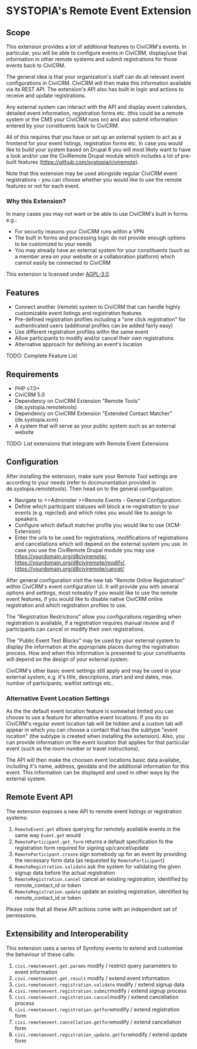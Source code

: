 # SYSTOPIA's Remote Event Extension

## Scope

This extension provides a lot of additional features to CiviCRM's events. In particular, you will be able to configure events in CiviCRM, display/use that information in other remote systems and submit registrations for those events back to CiviCRM.

The general idea is that your organization's staff can do all relevant event configurations in CiviCRM. CiviCRM will then make this information available via its REST API. The extension's API also has built in logic and actions to receive and update registrations.

Any external system can interact with the API and display event calendars, detailed event information, registration forms etc. (this could be a remote system or the CMS your CiviCRM runs on) and also submit information entered by your constituents back to CiviCRM. 

All of this requires that you have or set up an external system to act as a frontend for your event listings, registration forms etc. In case you would like to build your system based on Drupal 8 you will most likely want to have a look and/or use the CiviRemote Drupal module which includes a lot of pre-built features (https://github.com/systopia/civiremote).

Note that this extension may be used alongside regular CiviCRM event registrations - you can choose whether you would like to use the remote features or not for each event.

### Why this Extension?

In many cases you may not want or be able to use CiviCRM's built in forms e.g.:
* For security reasons your CiviCRM runs within a VPN
* The built in forms and processing logic do not provide enough options to be customized to your needs
* You may already have an external system for your constituents (such as a member area on your website or a collaboration platform) which cannot easily be connected to CiviCRM

This extension is licensed under [AGPL-3.0](LICENSE.txt).

## Features

* Connect another (remote) system to CiviCRM that can handle highly customizable event listings and registration features
* Pre-defined registration profiles including a "one click registration" for authenticated users (additional profiles can be added fairly easy)
* Use different registration profiles withn the same event
* Allow participants to modify and/or cancel their own registrations
* Alternative approach for defining an event's location 

TODO: Complete Feature List


## Requirements

* PHP v7.0+
* CiviCRM 5.0
* Dependency on CiviCRM Extension "Remote Tools" (de.systopia.remotetools)
* Dependency on CiviCRM Extension "Extended Contact Matcher" (de.systopia.xcm)
* A system that will serve as your public system such as an external website

TODO: List extensions that integrate with Remote Event Extensions

## Configuration

After installing the extension, make sure your Remote Tool settings are according to your needs (refer to docmunentation provided in de.systopia.remotetools). Then head on to the general configuration:

* Navigate to >>Administer >>Remote Events - General Configuration.
* Define which participant statuses will block a re-registration to your events (e.g. rejected) and which roles you would like to assign to speakers. 
* Configure which default matcher profile you would like to use (XCM-Extension)
* Enter the urls to be used for registrations, modifications of registrations and cancellations which will depend on the external system you use. In case you use the CiviRemote Drupal module you may use https://yourdomain.org/d8civiremote/, https://yourdomain.org/d8civiremote/modify/, https://yourdomain.org/d8civiremote/cancel/

After general configuration visit the new tab "Remote Online Registration" within CiviCRM's event configuration UI. It will provide you with several options and settings, most noteably if you would like to use the remote event features, if you would like to disable native CiviCRM online registration and which registration profiles to use.

The "Registration Restrictions" allow you configurations regarding when registration is available, if a registration requires manual review and if participants can cancel or modify their own registrations.

The "Public Event Text Blocks" may be used by your external system to display the information at the appropriate places during the registration process. How and when this information is presented to your constituents will depend on the design of your external system. 

CiviCRM's other basic event settings still apply and may be used in your external system, e.g. it's title, descriptions, start and end dates, max. number of participants, waitlist settings etc..

### Alternative Event Location Settings

As the the default event location feature is somewhat limited you can choose to use a feature for alternative event locations. If you do so CiviCRM's regular event location tab will be hidden and a custom tab will appear in which you can choose a contact that has the subtype "event location" (the subtype is created when installing the extension). Also, you can provide information on the event location that applies for that particular event (such as the room number or travel instructions).

The API will then make the choosen event locations basic data availabe, including it's name, address, geodata and the additional information for this event. This information can be displayed and used in other ways by the external system.

## Remote Event API

The extension exposes a new API to remote event listings or registration systems:

1. ``RemoteEvent.get`` allows querying for remotely available events in the same way ``Event.get`` would
1. ``RemoteParticipant.get_form`` returns a default specification fo the registration form required for signing up/cancel/update
1. ``RemoteParticipant.create`` sign somebody up for an event by providing the necessary form data (as requested by ``RemoteParticipant``)
1. ``RemoteRegistration.validate`` ask the system for validating the given signup data before the actual registration
1. ``RemoteRegistration.cancel`` cancel an existing registration, identified by remote_contact_id or token
1. ``RemoteRegistration.update`` update an existing registration, identified by remote_contact_id or token

Please note that all these API actions come with an independent set of permissions.

## Extensibility and Interoperability

This extension uses a series of Symfony events to extend and customise the behaviour of these calls:

1. ``civi.remoteevent.get.params`` modify / restrict query parameters to event information
1. ``civi.remoteevent.get.result`` modify / extend event information
1. ``civi.remoteevent.registration.validate`` modify / extend signup data
1. ``civi.remoteevent.registration.submit``modify / extend signup process
1. ``civi.remoteevent.registration.cancel``modify / extend cancellation process
1. ``civi.remoteevent.registration.getform``modify / extend registration form
1. ``civi.remoteevent.cancellation.getform``modify / extend cancellation form
1. ``civi.remoteevent.registration_update.getform``modify / extend update form
